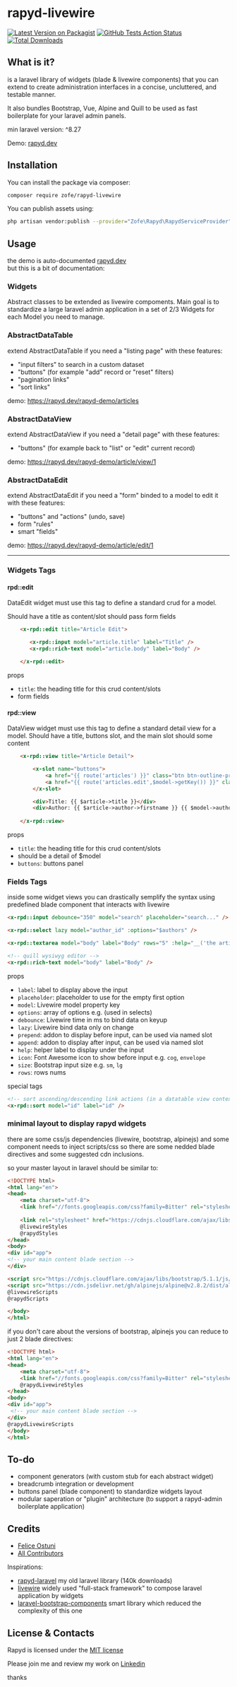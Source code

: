 # rapyd-livewire

[![Latest Version on Packagist](https://img.shields.io/packagist/v/zofe/rapyd-livewire.svg?style=flat-square)](https://packagist.org/packages/zofe/rapyd-livewire)
[![GitHub Tests Action Status](https://img.shields.io/github/workflow/status/zofe/rapyd-livewire/Tests?label=Tests)](https://github.com/zofe/rapyd-livewire/actions?query=workflow%3ATests+branch%3Amaster)
[![Total Downloads](https://img.shields.io/packagist/dt/zofe/rapyd-livewire.svg?style=flat-square)](https://packagist.org/packages/zofe/rapyd-livewire)


## What is it?

is a laravel library of widgets (blade & livewire components) that you can extend to create administration interfaces in a concise, uncluttered, and testable manner.

It also bundles Bootstrap, Vue, Alpine and Quill to be used as fast boilerplate for your laravel admin panels.

min laravel version: ^8.27


Demo: [rapyd.dev](https://rapyd.dev/rapyd-demo)  


## Installation

You can install the package via composer:

```bash
composer require zofe/rapyd-livewire
```



You can publish assets using:
```bash
php artisan vendor:publish --provider="Zofe\Rapyd\RapydServiceProvider" --tag="public"
```


## Usage

the demo is auto-documented [rapyd.dev](https://rapyd.dev/rapyd-demo)  
but this is a bit of documentation:

### Widgets

Abstract classes to be extended as livewire compoments.
Main goal is to standardize a large laravel admin application in a set of 2/3 Widgets for each Model you need to manage.

### AbstractDataTable
extend AbstractDataTable if you need a "listing page" with these features:
- "input filters" to search in a custom dataset 
- "buttons" (for example "add" record or "reset" filters)
- "pagination links"
- "sort links"   

demo: https://rapyd.dev/rapyd-demo/articles


### AbstractDataView
extend AbstractDataView if you need a "detail page" with these features:  

- "buttons" (for example back to "list" or "edit" current record)

demo: https://rapyd.dev/rapyd-demo/article/view/1


### AbstractDataEdit
extend AbstractDataEdit if you need a "form" binded to a model to edit it with these features:  

- "buttons" and "actions" (undo, save)
- form "rules"
- smart "fields"

demo: https://rapyd.dev/rapyd-demo/article/edit/1

---
### Widgets Tags


#### rpd::edit

DataEdit widget must use this tag to define a standard crud for a model.

Should have a title as content/slot should pass form fields
 

```html
    <x-rpd::edit title="Article Edit">

       <x-rpd::input model="article.title" label="Title" />
       <x-rpd::rich-text model="article.body" label="Body" />

    </x-rpd::edit>
```

props
- `title`: the heading title for this crud
content/slots
- form fields


#### rpd::view

DataView widget must use this tag to define a standard detail view for a model.
Should have a title, buttons slot, and the main slot should some content

```html
    <x-rpd::view title="Article Detail">

        <x-slot name="buttons">
            <a href="{{ route('articles') }}" class="btn btn-outline-primary">list</a>
            <a href="{{ route('articles.edit',$model->getKey()) }}" class="btn btn-outline-primary">edit</a>
        </x-slot>

        <div>Title: {{ $article->title }}</div>
        <div>Author: {{ $article->author->firstname }} {{ $model->author->lastname }}</div>
          
    </x-rpd::view>
```

props
- `title`: the heading title for this crud
content/slots
- should be a detail of $model 
- `buttons`: buttons panel



### Fields Tags

inside some widget views you can drastically semplify the syntax using 
predefined blade component that interacts with livewire

```html
<x-rpd::input debounce="350" model="search" placeholder="search..." />
```

```html
<x-rpd::select lazy model="author_id" :options="$authors" />
```

```html
<x-rpd::textarea model="body" label="Body" rows="5" :help="__('the article summary')"/>
```

```html
<!-- quill wysiwyg editor -->
<x-rpd::rich-text model="body" label="Body" />
```


props

- `label`: label to display above the input
- `placeholder`: placeholder to use for the empty first option
- `model`: Livewire model property key
- `options`: array of options e.g. (used in selects)
- `debounce`: Livewire time in ms to bind data on keyup
- `lazy`: Livewire bind data only on change
- `prepend`: addon to display before input, can be used via named slot
- `append`: addon to display after input, can be used via named slot
- `help`: helper label to display under the input
- `icon`: Font Awesome icon to show before input e.g. `cog`, `envelope`
- `size`: Bootstrap input size e.g. `sm`, `lg`
- `rows`: rows nums


special tags

```html
<!-- sort ascending/descending link actions (in a datatable view context)-->
<x-rpd::sort model="id" label="id" />
```


### minimal layout to display rapyd widgets
there are some css/js dependencies (livewire, bootstrap, alpinejs)
and some component needs to inject scripts/css so there are some nedded blade directives
and some suggested cdn inclusions.

so your master layout in laravel should be similar to:

```html
<!DOCTYPE html>
<html lang="en">
<head>
    <meta charset="utf-8">
    <link href="//fonts.googleapis.com/css?family=Bitter" rel="stylesheet" type="text/css" />
    
    <link rel="stylesheet" href="https://cdnjs.cloudflare.com/ajax/libs/bootstrap/5.1.1/css/bootstrap.min.css" crossorigin="anonymous" referrerpolicy="no-referrer" />
    @livewireStyles
    @rapydStyles
</head>
<body>
<div id="app">
<!-- your main content blade section -->
</div>

<script src="https://cdnjs.cloudflare.com/ajax/libs/bootstrap/5.1.1/js/bootstrap.min.js" crossorigin="anonymous" referrerpolicy="no-referrer"></script>
<script src="https://cdn.jsdelivr.net/gh/alpinejs/alpine@v2.8.2/dist/alpine.min.js" defer></script>
@livewireScripts
@rapydScripts

</body>
</html>
```
if you don't care about the versions of bootstrap, alpinejs you can reduce to just 2 blade directives: 

```html
<!DOCTYPE html>
<html lang="en">
<head>
    <meta charset="utf-8">
    <link href="//fonts.googleapis.com/css?family=Bitter" rel="stylesheet" type="text/css" />
    @rapydLivewireStyles
</head>
<body>
<div id="app">
 <!-- your main content blade section -->
</div>
@rapydLivewireScripts
</body>
</html>
```





## To-do

- component generators (with custom stub for each abstract widget)
- breadcrumb integration or development
- buttons panel (blade component) to standardize widgets layout
- modular saperation or "plugin" architecture (to support a rapyd-admin boilerplate application)

## Credits

- [Felice Ostuni](https://github.com/zofe)
- [All Contributors](../../contributors)


Inspirations:

- [rapyd-laravel](https://github.com/zofe/rapyd-laravel) my old laravel library (140k downloads)
- [livewire](https://laravel-livewire.com/)  widely used "full-stack framework" to compose laravel application by widgets
- [laravel-bootstrap-components](https://github.com/bastinald/laravel-bootstrap-components) smart library which reduced the complexity of this one



## License & Contacts

Rapyd is licensed under the [MIT license](http://opensource.org/licenses/MIT)

Please join me and review my work on [Linkedin](https://www.linkedin.com/in/feliceostuni/)

thanks



